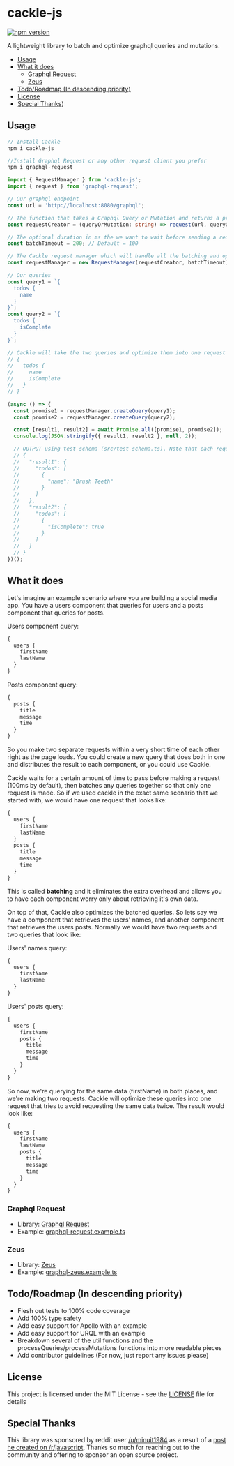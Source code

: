 # cackle-js

[![npm version](https://badge.fury.io/js/cackle-js.svg)](https://badge.fury.io/js/cackle-js)

A lightweight library to batch and optimize graphql queries and mutations.

- [Usage](#usage)
- [What it does](#what-it-does)
  - [Graphql Request](#graphql-request)
  - [Zeus](#zeus)
- [Todo/Roadmap (In descending priority)](#todoroadmap-in-descending-priority)
- [License](#license)
- [Special Thanks](#special-thanks))

## Usage

```javascript
// Install Cackle
npm i cackle-js

//Install Graphql Request or any other request client you prefer
npm i graphql-request
```

```typescript
import { RequestManager } from 'cackle-js';
import { request } from 'graphql-request';

// Our graphql endpoint
const url = 'http://localhost:8080/graphql';

// The function that takes a Graphql Query or Mutation and returns a promise of the result
const requestCreator = (queryOrMutation: string) => request(url, queryOrMutation);

// The optional duration in ms the we want to wait before sending a request to batch them together
const batchTimeout = 200; // Default = 100

// The Cackle request manager which will handle all the batching and optimization
const requestManager = new RequestManager(requestCreator, batchTimeout);

// Our queries
const query1 = `{
  todos {
    name
  }
}`;
const query2 = `{
  todos {
    isComplete
  }
}`;

// Cackle will take the two queries and optimize them into one request with the query:
// {
//   todos {
//     name
//     isComplete
//   }
// }

(async () => {
  const promise1 = requestManager.createQuery(query1);
  const promise2 = requestManager.createQuery(query2);

  const [result1, result2] = await Promise.all([promise1, promise2]);
  console.log(JSON.stringify({ result1, result2 }, null, 2));

  // OUTPUT using test-schema (src/test-schema.ts). Note that each request gets the payload back that they requested
  // {
  //   "result1": {
  //     "todos": [
  //       {
  //         "name": "Brush Teeth"
  //       }
  //     ]
  //   },
  //   "result2": {
  //     "todos": [
  //       {
  //         "isComplete": true
  //       }
  //     ]
  //   }
  // }
})();
```

## What it does

Let's imagine an example scenario where you are building a social media app. You have a users component that queries for users and a posts component that queries for posts.

Users component query:

```graphql
{
  users {
    firstName
    lastName
  }
}
```

Posts component query:

```graphql
{
  posts {
    title
    message
    time
  }
}
```

So you make two separate requests within a very short time of each other right as the page loads. You could create a new query that does both in one and distributes the result to each component, or you could use Cackle.

Cackle waits for a certain amount of time to pass before making a request (100ms by default), then batches any queries together so that only one request is made. So if we used cackle in the exact same scenario that we started with, we would have one
request that looks like:

```graphql
{
  users {
    firstName
    lastName
  }
  posts {
    title
    message
    time
  }
}
```

This is called **batching** and it eliminates the extra overhead and allows you to have each component worry only about retrieving it's own data.

On top of that, Cackle also optimizes the batched queries. So lets say we have a component that retrieves the users' names, and another component that retrieves the users posts. Normally we would have two requests and two queries that look like:

Users' names query:

```graphql
{
  users {
    firstName
    lastName
  }
}
```

Users' posts query:

```graphql
{
  users {
    firstName
    posts {
      title
      message
      time
    }
  }
}
```

So now, we're querying for the same data (firstName) in both places, and we're making two requests. Cackle will optimize
these queries into one request that tries to avoid requesting the same data twice. The result would look like:

```graphql
{
  users {
    firstName
    lastName
    posts {
      title
      message
      time
    }
  }
}
```

### Graphql Request

- Library: [Graphql Request](https://github.com/prisma/graphql-request)
- Example: [graphql-request.example.ts](./examples/graphql-request/graphql-request.example.ts)

### Zeus

- Library: [Zeus](https://github.com/graphql-editor/graphql-zeus)
- Example: [graphql-zeus.example.ts](./examples/graphql-zeus/graphql-zeus.example.ts)

## Todo/Roadmap (In descending priority)

- Flesh out tests to 100% code coverage
- Add 100% type safety
- Add easy support for Apollo with an example
- Add easy support for URQL with an example
- Breakdown several of the util functions and the processQueries/processMutations functions into more readable pieces
- Add contributor guidelines (For now, just report any issues please)

## License

This project is licensed under the MIT License - see the [LICENSE](LICENSE) file for details

## Special Thanks

This library was sponsored by reddit user [/u/minuit1984](https://www.reddit.com/user/minuit1984/) as a result of a [post he created on /r/javascript](https://www.reddit.com/r/javascript/comments/c3f0ou/javascript_open_source_summer_project/). Thanks so much for reaching out to the community and offering to sponsor an open source project.
